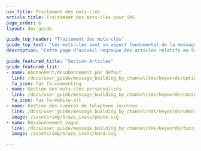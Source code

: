 ```yaml
---
nav_title: Traitement des mots-clés
article_title: Traitement des mots-clés pour SMS
page_order: 6
layout: dev_guide

guide_top_header: "Traitement des mots-clés"
guide_top_text: "Les mots-clés sont un aspect fondamental de la messagerie automatisée par SMS. Avec les mots-clés, vos utilisateurs peuvent envoyer une liste prédéfinie de commandes à mot unique qui font des actions, par exemple, s’optant dans et hors de la réception de messages SMS. Avec Braze, vous pouvez également définir des mots-clés personnalisés et activer la désactivation floue pour personnaliser davantage votre parcours utilisateur. Cette rubrique explique comment Braze effectue le traitement et la gestion des mots-clés, ainsi que certaines pratiques exemplaires."
description: "Cette page d’accueil regroupe des articles relatifs au traitement des mots-clés par SMS, tels que les mots-clés d’abonnement et de désabonnement, la gestion des mots-clés personnalisés, la gestion des numéros de téléphone inconnus et le désabonnement vague."

guide_featured_title: "Section Articles"
guide_featured_list:
- name: Abonnement/désabonnement par défaut
  link: /docs/user_guide/message_building_by_channel/sms/keywords/optin_optout/
  fa_icon: fas fa-commenting
- name: Gestion des mots-clés personnalisés
  link: /docs/user_guide/message_building_by_channel/sms/keywords/custom_keyword_handling/
  fa_icon: fas fa-mobile-alt
- name: Gestion des numéros de téléphone inconnus
  link: /docs/user_guide/message_building_by_channel/sms/keywords/unknown_phone_numbers/
  image: /assets/img/braze_icons/phone.svg
- name: Désabonnement vague
  link: /docs/user_guide/message_building_by_channel/sms/keywords/fuzzy_opt_out/
  image: /assets/img/braze_icons/hand.svg

---
```

<br><br>
